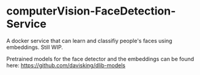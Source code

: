 # computerVision-FaceDetection-Service
A docker service that can learn and classifiy people's faces using embeddings.
Still WIP.

Pretrained models for the face detector and the embeddings can be found here:
https://github.com/davisking/dlib-models